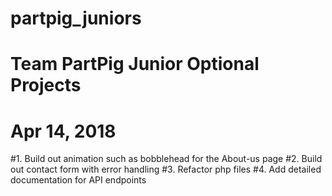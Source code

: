 # partpig_juniors

# Team PartPig Junior Optional Projects
# Apr 14, 2018

#1. Build out animation such as bobblehead for the About-us page
#2. Build out contact form with error handling
#3. Refactor php files
#4. Add detailed documentation for API endpoints
